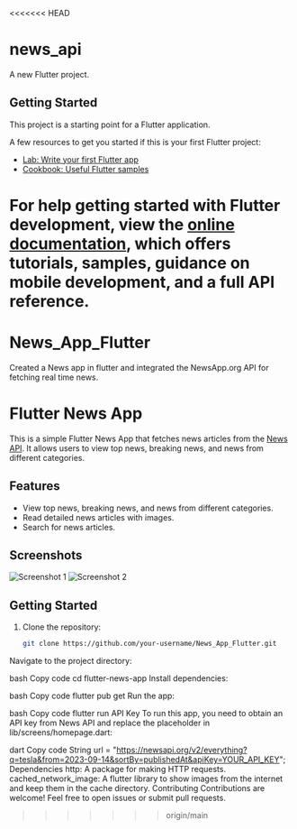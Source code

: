 <<<<<<< HEAD
# news_api

A new Flutter project.

## Getting Started

This project is a starting point for a Flutter application.

A few resources to get you started if this is your first Flutter project:

- [Lab: Write your first Flutter app](https://docs.flutter.dev/get-started/codelab)
- [Cookbook: Useful Flutter samples](https://docs.flutter.dev/cookbook)

For help getting started with Flutter development, view the
[online documentation](https://docs.flutter.dev/), which offers tutorials,
samples, guidance on mobile development, and a full API reference.
=======
# News_App_Flutter
Created a News app in flutter and integrated the NewsApp.org API for fetching real time news.
# Flutter News App

This is a simple Flutter News App that fetches news articles from the [News API](https://newsapi.org/). It allows users to view top news, breaking news, and news from different categories.

## Features

- View top news, breaking news, and news from different categories.
- Read detailed news articles with images.
- Search for news articles.

## Screenshots

![Screenshot 1](screenshots/screenshot1.png)
![Screenshot 2](screenshots/screenshot2.png)

## Getting Started

1. Clone the repository:

   ```bash
   git clone https://github.com/your-username/News_App_Flutter.git

Navigate to the project directory:

bash
Copy code
cd flutter-news-app
Install dependencies:

bash
Copy code
flutter pub get
Run the app:

bash
Copy code
flutter run
API Key
To run this app, you need to obtain an API key from News API and replace the placeholder in lib/screens/homepage.dart:

dart
Copy code
String url =
    "https://newsapi.org/v2/everything?q=tesla&from=2023-09-14&sortBy=publishedAt&apiKey=YOUR_API_KEY";
Dependencies
http: A package for making HTTP requests.
cached_network_image: A flutter library to show images from the internet and keep them in the cache directory.
Contributing
Contributions are welcome! Feel free to open issues or submit pull requests.
>>>>>>> origin/main
